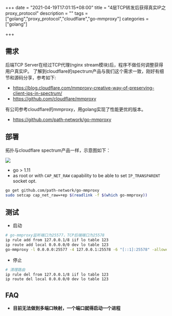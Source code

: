 +++
date = "2021-04-19T17:01:15+08:00"
title = "4层TCP转发后获得真实IP之proxy_protocol"
description = ""
tags = ["golang","proxy_protocol","cloudflare","go-mmproxy"]
categories = ["golang"]

+++

## 需求

后端TCP Server在经过TCP代理(nginx stream模块)后，程序不做任何调整获得用户真实IP。
了解到cloudflare的spectrum产品与我们这个需求一致，刚好有细节和源码分享，参考如下:

- https://blog.cloudflare.com/mmproxy-creative-way-of-preserving-client-ips-in-spectrum/
- https://github.com/cloudflare/mmproxy

有公司参考cloudflare的mmproxy，用golang实现了性能更优的版本。

- https://github.com/path-network/go-mmproxy

## 部署

拓扑与cloudflare spectrum产品一样，示意图如下：

![](https://blog.cloudflare.com/content/images/2018/04/Screen-Shot-2018-04-15-at-12.26.28-PM-1.png)

- go > 1.11
- as root or with `CAP_NET_RAW` capability to be able to set `IP_TRANSPARENT` socket opt.

```sh
go get github.com/path-network/go-mmproxy
sudo setcap cap_net_raw=+ep $(readlink -f $(which go-mmproxy))
```

## 测试

- 启动

```sh
# go-mmproxy监听端口为25577，TCP后端端口为25578
ip rule add from 127.0.0.1/8 iif lo table 123
ip route add local 0.0.0.0/0 dev lo table 123
go-mmproxy -l 0.0.0.0:25577 -4 127.0.0.1:25578 -6 "[::1]:25578" -allowed-subnets ./path-prefixes.txt
```

- 停止

```sh
# 清理路由
ip rule del from 127.0.0.1/8 iif lo table 123
ip route del local 0.0.0.0/0 dev lo table 123
```

## FAQ

- **目前无法做到多端口映射，一个端口就得启动一个进程**

